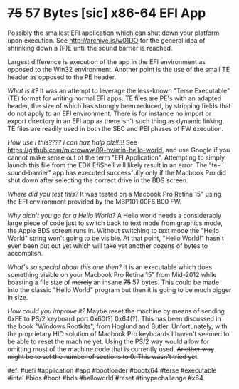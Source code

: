 # ~~75~~ 57 Bytes [sic] x86-64 EFI App
Possibly the smallest EFI application which can shut down your platform upon execution.
See http://archive.is/w01DO for the general idea of shrinking down a (P)E until the sound barrier is reached.

Largest difference is execution of the app in the EFI environment as opposed to the Win32 environment.
Another point is the use of the small TE header as opposed to the PE header.

_What is it?_ It was an attempt to leverage the less-known "Terse Executable" (TE) format for writing normal EFI apps.
TE files are PE's with an adapted header, the size of which has strongly been reduced, by stripping fields that do not apply to an EFI environment. There is for instance no import or export directory in an EFI app as there isn't such thing as dynamic linking. TE files are readily used in both the SEC and PEI phases of FW execution.

_How use i this???? i can haz halp plz!!!!!_ See https://github.com/microwave89-hv/min-hello-world, and use Google if you cannot make sense out of the term "EFI Application". Attempting to simply launch this file from the EDK EfiShell will likely result in an error. The "te-sound-barrier" app has executed successfully only if the Macbook Pro did shut down after selecting the correct drive in the BDS screen.

_Where did you test this?_ It was tested on a Macbook Pro Retina 15" using the EFI environment provided by the MBP101.00F6.B00 FW.

_Why didn't you go for a Hello World?_ A Hello world needs a considerably large piece of code just to switch back to text mode from graphics mode, the Apple BDS screen runs in. Without switching to text mode the "Hello World" string won't going to be visible. At that point, "Hello World!" hasn't even been put out yet which will take yet another dozens of bytes to accomplish.

_What's so special about this one then?_ It is an executable which does something visible on your Macbook Pro Retina 15" from Mid-2012 while boasting a file size of ~~merely~~ an insane ~~75~~ 57 bytes. This could be made into the classic "Hello World" program but then it is going to be much bigger in size.

_How could you improve it?_ Maybe reset the machine by means of sending 0xFE to PS/2 keyboard port 0x60(?) 0x64(?). This has been discussed in the book "Windows Rootkits", from Hoglund and Butler. Unfortunately, with the proprietary HID solution of Macbook Pro keyboards I haven't seemed to be able to reset the machine yet. Using the PS/2 way would allow for omitting most of the machine code that is currently used. ~~Another way might be to set the number of sections to 0. This wasn't tried yet~~.

#efi #uefi #application #app #bootloader #bootx64 #terse #executable #intel #bios #boot #bds #helloworld #reset #tinypechallenge #x64
